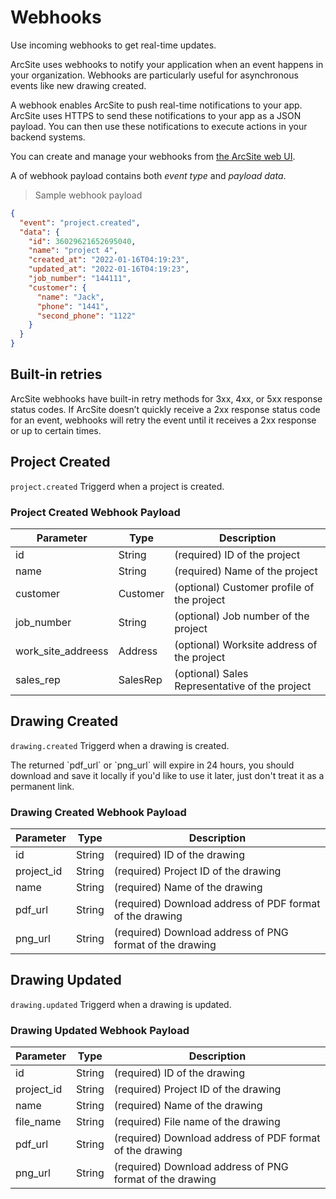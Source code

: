 # Webhooks

Use incoming webhooks to get real-time updates.

ArcSite uses webhooks to notify your application when an event happens in your organization. Webhooks are particularly useful for asynchronous events like new drawing created.

A webhook enables ArcSite to push real-time notifications to your app. ArcSite uses HTTPS to send these notifications to your app as a JSON payload. You can then use these notifications to execute actions in your backend systems.

You can create and manage your webhooks from [the ArcSite web UI](https://user.arcsiteapp.com#/admin).

A of webhook payload contains both _event type_ and _payload data_.

> Sample webhook payload

```json
{
  "event": "project.created",
  "data": {
    "id": 36029621652695040,
    "name": "project 4",
    "created_at": "2022-01-16T04:19:23",
    "updated_at": "2022-01-16T04:19:23",
    "job_number": "144111",
    "customer": {
      "name": "Jack",
      "phone": "1441",
      "second_phone": "1122"
    }
  }
}
```

## Built-in retries

ArcSite webhooks have built-in retry methods for 3xx, 4xx, or 5xx response status codes. If ArcSite doesn’t quickly receive a 2xx response status code for an event, webhooks will retry the event until it receives a 2xx response or up to certain times.

## Project Created

`project.created` Triggerd when a project is created.

### Project Created Webhook Payload

| Parameter          | Type     | Description                                    |
| ------------------ | -------- | ---------------------------------------------- |
| id                 | String   | (required) ID of the project                   |
| name               | String   | (required) Name of the project                 |
| customer           | Customer | (optional) Customer profile of the project     |
| job_number         | String   | (optional) Job number of the project           |
| work_site_addreess | Address  | (optional) Worksite address of the project     |
| sales_rep          | SalesRep | (optional) Sales Representative of the project |

## Drawing Created

`drawing.created` Triggerd when a drawing is created.

<aside class="notice">
The returned `pdf_url` or `png_url` will expire in 24 hours, you should download and save it locally if you'd like to use it later, just don't treat it as a permanent link.
</aside>

### Drawing Created Webhook Payload

| Parameter  | Type   | Description                                              |
| ---------- | ------ | -------------------------------------------------------- |
| id         | String | (required) ID of the drawing                             |
| project_id | String | (required) Project ID of the drawing                     |
| name       | String | (required) Name of the drawing                           |
| pdf_url    | String | (required) Download address of PDF format of the drawing |
| png_url    | String | (required) Download address of PNG format of the drawing |

## Drawing Updated

`drawing.updated` Triggerd when a drawing is updated.

### Drawing Updated Webhook Payload

| Parameter  | Type   | Description                                              |
| ---------- | ------ | -------------------------------------------------------- |
| id         | String | (required) ID of the drawing                             |
| project_id | String | (required) Project ID of the drawing                     |
| name       | String | (required) Name of the drawing                           |
| file_name  | String | (required) File name of the drawing                      |
| pdf_url    | String | (required) Download address of PDF format of the drawing |
| png_url    | String | (required) Download address of PNG format of the drawing |
